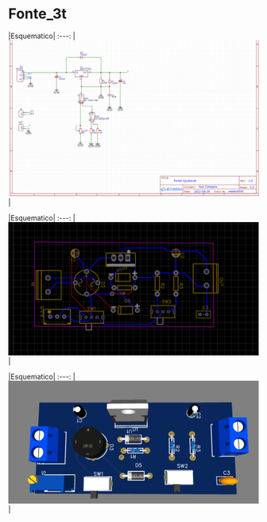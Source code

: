 # Fonte_3t

|Esquematico|
:---:
|![Esquematico](https://raw.githubusercontent.com/joaomktt2/Fonte_3t/main/esquem%C3%A1tico.png)|

|Esquematico|
:---:
|![Layout](https://raw.githubusercontent.com/joaomktt2/Fonte_3t/main/layt.png)|

|Esquematico|
:---:
|![Layout 3D](https://raw.githubusercontent.com/joaomktt2/Fonte_3t/main/Sem%20t%C3%ADtulo.png)|
